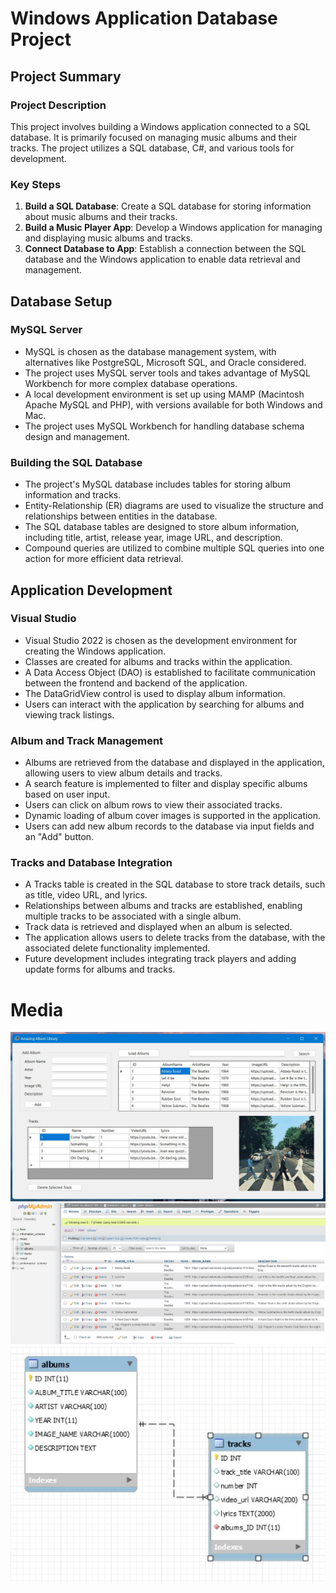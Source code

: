 # Windows Application Database Project

## Project Summary

### Project Description
This project involves building a Windows application connected to a SQL database. It is primarily focused on managing music albums and their tracks. The project utilizes a SQL database, C#, and various tools for development.

### Key Steps

1. **Build a SQL Database**: Create a SQL database for storing information about music albums and their tracks.
2. **Build a Music Player App**: Develop a Windows application for managing and displaying music albums and tracks.
3. **Connect Database to App**: Establish a connection between the SQL database and the Windows application to enable data retrieval and management.

## Database Setup

### MySQL Server
- MySQL is chosen as the database management system, with alternatives like PostgreSQL, Microsoft SQL, and Oracle considered.
- The project uses MySQL server tools and takes advantage of MySQL Workbench for more complex database operations.
- A local development environment is set up using MAMP (Macintosh Apache MySQL and PHP), with versions available for both Windows and Mac.
- The project uses MySQL Workbench for handling database schema design and management.

### Building the SQL Database
- The project's MySQL database includes tables for storing album information and tracks.
- Entity-Relationship (ER) diagrams are used to visualize the structure and relationships between entities in the database.
- The SQL database tables are designed to store album information, including title, artist, release year, image URL, and description.
- Compound queries are utilized to combine multiple SQL queries into one action for more efficient data retrieval.

## Application Development

### Visual Studio
- Visual Studio 2022 is chosen as the development environment for creating the Windows application.
- Classes are created for albums and tracks within the application.
- A Data Access Object (DAO) is established to facilitate communication between the frontend and backend of the application.
- The DataGridView control is used to display album information.
- Users can interact with the application by searching for albums and viewing track listings.

### Album and Track Management
- Albums are retrieved from the database and displayed in the application, allowing users to view album details and tracks.
- A search feature is implemented to filter and display specific albums based on user input.
- Users can click on album rows to view their associated tracks.
- Dynamic loading of album cover images is supported in the application.
- Users can add new album records to the database via input fields and an "Add" button.

### Tracks and Database Integration
- A Tracks table is created in the SQL database to store track details, such as title, video URL, and lyrics.
- Relationships between albums and tracks are established, enabling multiple tracks to be associated with a single album.
- Track data is retrieved and displayed when an album is selected.
- The application allows users to delete tracks from the database, with the associated delete functionality implemented.
- Future development includes integrating track players and adding update forms for albums and tracks.

# Media

![App Running](/images/project_image_001.jpg)
![Database and Schemas](/images/project_image_002.jpg)
![ER Diagram](/images/project_image_003.jpg)